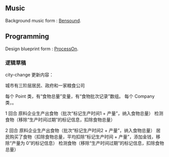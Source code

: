 ## Music

Background music form : [Bensound](https://www.bensound.com).

## Programming

Design blueprint form : [ProcessOn](https://www.processon.com/view/link/5f09d7781e08530ca80ff028).

### 逻辑草稿

city-change 更新内容：

城市有三阶层居民、政府和一家粮食公司

每个 Point 类，有“食物总量”变量，有“食物批次记录”数组。
每个 Company 类，。

1 回合
原料企业生产出食物（批次“标记生产时间1 + 产量”，纳入食物总量）
检测食物（移除“生产时间过期”的标记信息，扣除食物总量）

2 回合
原料企业生产出食物（批次“标记生产时间2 + 产量”，纳入食物总量）
居民购买了食物（扣除食物总量，平均扣除“标记生产时间 + 产量”，添加金钱，移除“产量为 0”的标记信息）
检测食物（移除“生产时间过期”的标记信息，扣除食物总量）
